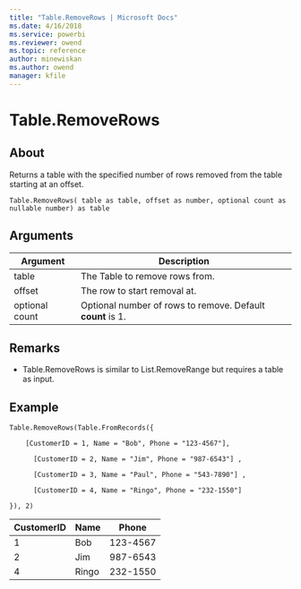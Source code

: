 ```yaml
---
title: "Table.RemoveRows | Microsoft Docs"
ms.date: 4/16/2018
ms.service: powerbi
ms.reviewer: owend
ms.topic: reference
author: minewiskan
ms.author: owend
manager: kfile
---
```

# Table.RemoveRows

  
## About  
Returns a table with the specified number of rows removed from the table starting at an offset.  
  
```  
Table.RemoveRows( table as table, offset as number, optional count as nullable number) as table  
```  
  
## Arguments  
  
|Argument|Description|  
|------------|---------------|  
|table|The Table to remove rows from.|  
|offset|The row to start removal at.|  
|optional count|Optional number of rows to remove. Default **count** is 1.|  
  
## <a name="__toc360789511"></a>Remarks  
  
-   Table.RemoveRows is similar to List.RemoveRange but requires a table as input.  
  
## Example  
  
```  
Table.RemoveRows(Table.FromRecords({  
  
    [CustomerID = 1, Name = "Bob", Phone = "123-4567"],  
  
      [CustomerID = 2, Name = "Jim", Phone = "987-6543"] ,  
  
      [CustomerID = 3, Name = "Paul", Phone = "543-7890"] ,  
  
      [CustomerID = 4, Name = "Ringo", Phone = "232-1550"]  
  
}), 2)  
```  
  
|CustomerID|Name|Phone|  
|--------------|--------|---------|  
|1|Bob|123-4567|  
|2|Jim|987-6543|  
|4|Ringo|232-1550|  
  
